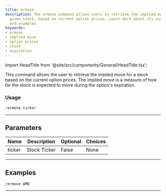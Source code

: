 ```yaml
---
title: ermove
description: The ermove command allows users to retrieve the implied move for any
  given stock, based on current option prices. Learn more about its usage, parameters,
  and examples.
keywords:
- ermove
- implied move
- option prices
- stock
- expiration
---
```


import HeadTitle from '@site/src/components/General/HeadTitle.tsx';

<HeadTitle title="duediligence: ermove - Telegram Reference | OpenBB Bot Docs" />

This command allows the user to retrieve the implied move for a stock based on the current option prices. The implied move is a measure of how far the stock is expected to move during the option's expiration.

### Usage

```python wordwrap
/ermove ticker
```

---

## Parameters

| Name | Description | Optional | Choices |
| ---- | ----------- | -------- | ------- |
| ticker | Stock Ticker | False | None |


---

## Examples

```
/ermove AMD
```

---
